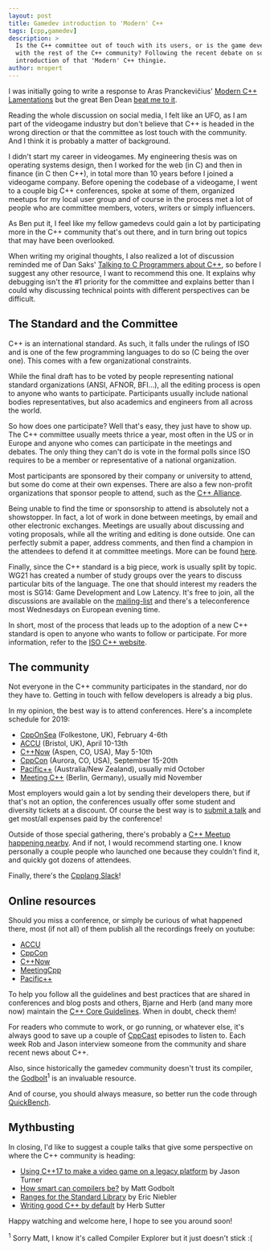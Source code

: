 ```yaml
---
layout: post
title: Gamedev introduction to 'Modern' C++
tags: [cpp,gamedev]
description: >
  Is the C++ committee out of touch with its users, or is the game development crowd out of touch
  with the rest of the C++ community? Following the recent debate on social media, I offer a small
  introduction of that 'Modern' C++ thingie.
author: mropert
---
```


I was initially going to write a response to Aras Pranckevičius' 
[Modern C++ Lamentations](http://aras-p.info/blog/2018/12/28/Modern-C-Lamentations/) but the great
Ben Dean [beat me to it](http://www.elbeno.com/blog/?p=1598).

Reading the whole discussion on social media, I felt like an UFO, as I am part of the videogame
industry but don't believe that C++ is headed in the wrong direction or that the committee as lost
touch with the community. And I think it is probably a matter of background.

I didn't start my career in videogames. My engineering thesis was on operating systems design,
then I worked for the web (in C) and then in finance (in C then C++), in total more than 10 years
before I joined a videogame company.
Before opening the codebase of a videogame, I went to a couple big C++ conferences, spoke at some of them,
organized meetups for my local user group and of course in the process met a lot of people who are committee
members, voters, writers or simply influencers.

As Ben put it, I feel like my fellow gamedevs could gain a lot by participating more in the C++
community that's out there, and in turn bring out topics that may have been overlooked.

When writing my original thoughts, I also realized a lot of discussion reminded me of Dan Saks'
[Talking to C Programmers about C++](https://www.youtube.com/watch?v=D7Sd8A6_fYU), so before
I suggest any other resource, I want to recommend this one. It explains why debugging isn't the #1
priority for the committee and explains better than I could why discussing technical points with
different perspectives can be difficult.

## The Standard and the Committee

C++ is an international standard. As such, it falls under the rulings of ISO and is one of the few
programming languages to do so (C being the over one). This comes with a few organizational
constraints.

While the final draft has to be voted by people representing national standard organizations
(ANSI, AFNOR, BFI...), all the editing process is open to anyone who wants to participate.
Participants usually include national bodies representatives, but also academics and engineers
from all across the world.

So how does one participate? Well that's easy, they just have to show up. The C++ committee usually
meets thrice a year, most often in the US or in Europe and anyone who comes can participate in the
meetings and debates. The only thing they can't do is vote in the formal polls since ISO requires
to be a member or representative of a national organization.

Most participants are sponsored by their company or university to attend, but some do come
at their own expenses. There are also a few non-profit organizations that sponsor people to attend,
such as the [C++ Alliance](https://cppalliance.org/).

Being unable to find the time or sponsorship to attend is absolutely not a showstopper. In fact,
a lot of work in done between meetings, by email and other electronic exchanges. Meetings are
usually about discussing and voting proposals, while all the writing and editing is done outside.
One can perfectly submit a paper, address comments, and then find a champion in the attendees
to defend it at committee meetings. More can be found [here](https://isocpp.org/std/submit-a-proposal).

Finally, since the C++ standard is a big piece, work is usually split by topic. WG21
has created a number of study groups over the years to discuss particular bits of the language.
The one that should interest my readers the most is SG14: Game Development and Low Latency.
It's free to join, all the discussions are available on the
[mailing-list](https://groups.google.com/a/isocpp.org/forum/?fromgroups=#!forum/sg14)
and there's a teleconference most Wednesdays on European evening time.

In short, most of the process that leads up to the adoption of a new C++ standard is open to
anyone who wants to follow or participate. For more information, refer to the
[ISO C++ website](https://isocpp.org/std).

## The community

Not everyone in the C++ community participates in the standard, nor do they have to. Getting in
touch with fellow developers is already a big plus.

In my opinion, the best way is to attend conferences. Here's a incomplete schedule for 2019:
* [CppOnSea](https://cpponsea.uk/) (Folkestone, UK), February 4-6th
* [ACCU](https://conference.accu.org/) (Bristol, UK), April 10-13th
* [C++Now](http://cppnow.org/) (Aspen, CO, USA), May 5-10th
* [CppCon](https://cppcon.org/) (Aurora, CO, USA), September 15-20th
* [Pacific++](https://pacificplusplus.com/) (Australia/New Zealand), usually mid October
* [Meeting C++](https://meetingcpp.com/) (Berlin, Germany), usually mid November

Most employers would gain a lot by sending their developers there, but if that's not an option,
the conferences usually offer some student and diversity tickets at a discount. Of course
the best way is to
[submit a talk](https://playfulprogramming.blogspot.com/2018/11/how-to-speak-at-conference.html)
and get most/all expenses paid by the conference!

Outside of those special gathering, there's probably a
[C++ Meetup happening nearby](https://www.batchgeo.com/map/dbeba81134e05db15288b6ba66f30e0a).
And if not, I would recommend starting one. I know personally a couple people who launched one
because they couldn't find it, and quickly got dozens of attendees.

Finally, there's the [Cpplang Slack](https://cpplang.now.sh/)!

## Online resources

Should you miss a conference, or simply be curious of what happened there, most (if not all) of
them publish all the recordings freely on youtube:
* [ACCU](https://www.youtube.com/channel/UCJhay24LTpO1s4bIZxuIqKw/videos)
* [CppCon](https://www.youtube.com/user/CppCon/videos)
* [C++Now](https://www.youtube.com/user/BoostCon/videos)
* [MeetingCpp](https://www.youtube.com/user/MeetingCPP/videos)
* [Pacific++](https://www.youtube.com/channel/UCrRR5mU5aqvtZAuEGYfdTjw/videos)

To help you follow all the guidelines and best practices that are shared in conferences and blog
posts and others, Bjarne and Herb (and many more now) maintain the
[C++ Core Guidelines](http://isocpp.github.io/CppCoreGuidelines/CppCoreGuidelines). When in doubt,
check them!

For readers who commute to work, or go running, or whatever else, it's always good to save up a
couple of [CppCast](http://cppcast.com/) episodes to listen to. Each week Rob and Jason interview
someone from the community and share recent news about C++.

Also, since historically the gamedev community doesn't trust its compiler, the
[Godbolt](https://godbolt.org/)<sup>1</sup> is an invaluable resource.

And of course, you should always measure, so better run the code through [QuickBench](http://quick-bench.com/).

## Mythbusting

In closing, I'd like to suggest a couple talks that give some perspective on where the C++
community is heading:
* [Using C++17 to make a video game on a legacy platform](https://www.youtube.com/watch?v=zBkNBP00wJE) by Jason Turner
* [How smart can compilers be?](https://www.youtube.com/watch?v=bSkpMdDe4g4) by Matt Godbolt
* [Ranges for the Standard Library](https://www.youtube.com/watch?v=mFUXNMfaciE) by Eric Niebler
* [Writing good C++ by default](https://www.youtube.com/watch?v=hEx5DNLWGgA) by Herb Sutter

Happy watching and welcome here, I hope to see you around soon!

<sup>1</sup> Sorry Matt, I know it's called Compiler Explorer but it just doesn't stick :(
